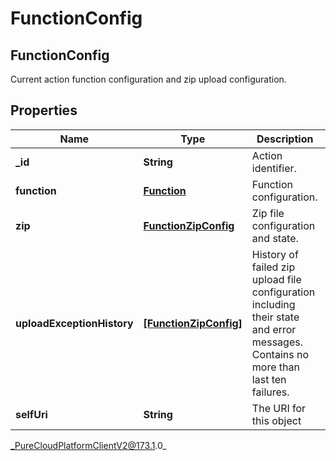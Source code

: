 # FunctionConfig

## FunctionConfig
Current action function configuration and zip upload configuration.

## Properties

|Name | Type | Description | Notes|
|------------ | ------------- | ------------- | -------------|
| **_id** | **String** | Action identifier. | [optional] |
| **function** | [**Function**](Function) | Function configuration. | [optional] |
| **zip** | [**FunctionZipConfig**](FunctionZipConfig) | Zip file configuration and state. | [optional] |
| **uploadExceptionHistory** | [**[FunctionZipConfig]**]([FunctionZipConfig]) | History of failed zip upload file configuration including their state and error messages. Contains no more than last ten failures. | [optional] |
| **selfUri** | **String** | The URI for this object | [optional] |



_PureCloudPlatformClientV2@173.1.0_
